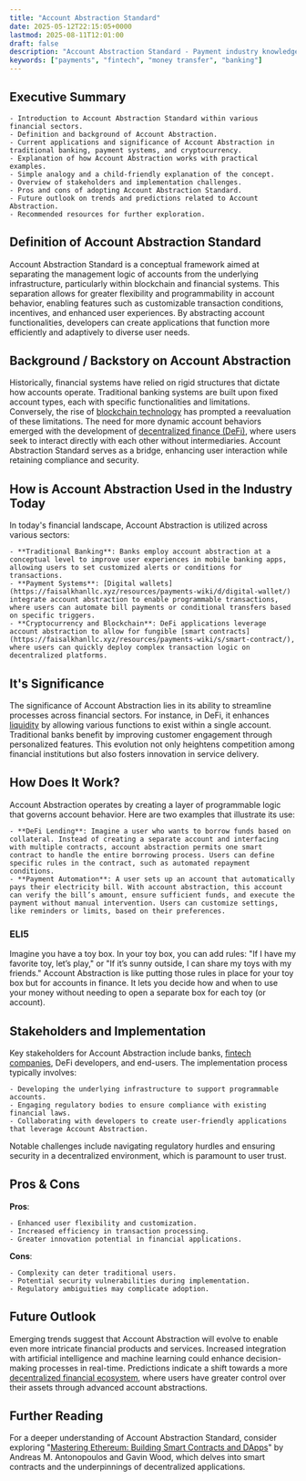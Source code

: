 ```yaml
---
title: "Account Abstraction Standard"
date: 2025-05-12T22:15:05+0000
lastmod: 2025-08-11T12:01:00
draft: false
description: "Account Abstraction Standard - Payment industry knowledge and insights"
keywords: ["payments", "fintech", "money transfer", "banking"]
---
```


## Executive Summary

 	- Introduction to Account Abstraction Standard within various financial sectors.
 	- Definition and background of Account Abstraction.
 	- Current applications and significance of Account Abstraction in traditional banking, payment systems, and cryptocurrency.
 	- Explanation of how Account Abstraction works with practical examples.
 	- Simple analogy and a child-friendly explanation of the concept.
 	- Overview of stakeholders and implementation challenges.
 	- Pros and cons of adopting Account Abstraction Standard.
 	- Future outlook on trends and predictions related to Account Abstraction.
 	- Recommended resources for further exploration.

## Definition of Account Abstraction Standard
Account Abstraction Standard is a conceptual framework aimed at separating the management logic of accounts from the underlying infrastructure, particularly within blockchain and financial systems. This separation allows for greater flexibility and programmability in account behavior, enabling features such as customizable transaction conditions, incentives, and enhanced user experiences. By abstracting account functionalities, developers can create applications that function more efficiently and adaptively to diverse user needs.
## Background / Backstory on Account Abstraction
Historically, financial systems have relied on rigid structures that dictate how accounts operate. Traditional banking systems are built upon fixed account types, each with specific functionalities and limitations. Conversely, the rise of [blockchain technology](https://faisalkhanllc.xyz/resources/payments-wiki/b/blockchain/) has prompted a reevaluation of these limitations. The need for more dynamic account behaviors emerged with the development of [decentralized finance (DeFi)](https://faisalkhanllc.xyz/resources/payments-wiki/d/decentralized-finance-defi/), where users seek to interact directly with each other without intermediaries. Account Abstraction Standard serves as a bridge, enhancing user interaction while retaining compliance and security.
## How is Account Abstraction Used in the Industry Today
In today's financial landscape, Account Abstraction is utilized across various sectors:

 	- **Traditional Banking**: Banks employ account abstraction at a conceptual level to improve user experiences in mobile banking apps, allowing users to set customized alerts or conditions for transactions.
 	- **Payment Systems**: [Digital wallets](https://faisalkhanllc.xyz/resources/payments-wiki/d/digital-wallet/) integrate account abstraction to enable programmable transactions, where users can automate bill payments or conditional transfers based on specific triggers.
 	- **Cryptocurrency and Blockchain**: DeFi applications leverage account abstraction to allow for fungible [smart contracts](https://faisalkhanllc.xyz/resources/payments-wiki/s/smart-contract/), where users can quickly deploy complex transaction logic on decentralized platforms.

## It's Significance
The significance of Account Abstraction lies in its ability to streamline processes across financial sectors. For instance, in DeFi, it enhances [liquidity](https://faisalkhanllc.xyz/resources/payments-wiki/l/liquidity/) by allowing various functions to exist within a single account. Traditional banks benefit by improving customer engagement through personalized features. This evolution not only heightens competition among financial institutions but also fosters innovation in service delivery.
## How Does It Work?
Account Abstraction operates by creating a layer of programmable logic that governs account behavior. Here are two examples that illustrate its use:

 	- **DeFi Lending**: Imagine a user who wants to borrow funds based on collateral. Instead of creating a separate account and interfacing with multiple contracts, account abstraction permits one smart contract to handle the entire borrowing process. Users can define specific rules in the contract, such as automated repayment conditions.
 	- **Payment Automation**: A user sets up an account that automatically pays their electricity bill. With account abstraction, this account can verify the bill’s amount, ensure sufficient funds, and execute the payment without manual intervention. Users can customize settings, like reminders or limits, based on their preferences.

### ELI5
Imagine you have a toy box. In your toy box, you can add rules: "If I have my favorite toy, let’s play," or "If it’s sunny outside, I can share my toys with my friends." Account Abstraction is like putting those rules in place for your toy box but for accounts in finance. It lets you decide how and when to use your money without needing to open a separate box for each toy (or account).
## Stakeholders and Implementation
Key stakeholders for Account Abstraction include banks, [fintech companies](https://faisalkhanllc.xyz/resources/payments-wiki/f/fintech/), DeFi developers, and end-users. The implementation process typically involves:

 	- Developing the underlying infrastructure to support programmable accounts.
 	- Engaging regulatory bodies to ensure compliance with existing financial laws.
 	- Collaborating with developers to create user-friendly applications that leverage Account Abstraction.

Notable challenges include navigating regulatory hurdles and ensuring security in a decentralized environment, which is paramount to user trust.
## Pros & Cons
**Pros**:

 	- Enhanced user flexibility and customization.
 	- Increased efficiency in transaction processing.
 	- Greater innovation potential in financial applications.

**Cons**:

 	- Complexity can deter traditional users.
 	- Potential security vulnerabilities during implementation.
 	- Regulatory ambiguities may complicate adoption.

## Future Outlook
Emerging trends suggest that Account Abstraction will evolve to enable even more intricate financial products and services. Increased integration with artificial intelligence and machine learning could enhance decision-making processes in real-time. Predictions indicate a shift towards a more [decentralized financial ecosystem](https://faisalkhanllc.xyz/resources/payments-wiki/c/centralized-vs-decentralized/), where users have greater control over their assets through advanced account abstractions.
## Further Reading
For a deeper understanding of Account Abstraction Standard, consider exploring "[Mastering Ethereum: Building Smart Contracts and DApps](https://www.goodreads.com/book/show/33584554-mastering-ethereum)" by Andreas M. Antonopoulos and Gavin Wood, which delves into smart contracts and the underpinnings of decentralized applications.